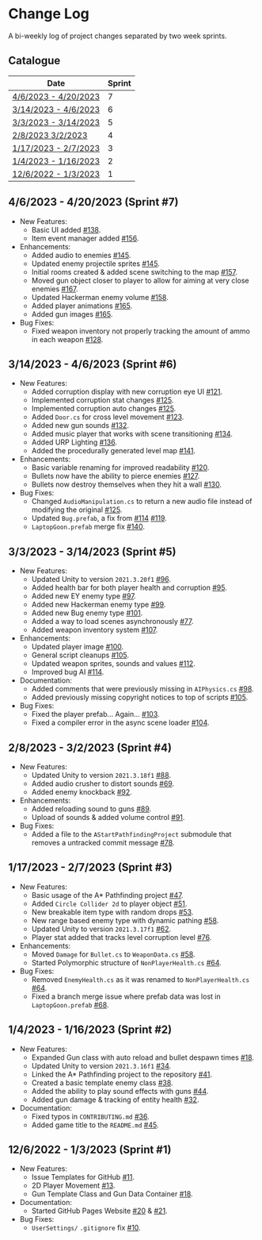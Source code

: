 # Change Log

A bi-weekly log of project changes separated by two week sprints.

## Catalogue

| Date | Sprint |
| - | - |
| [4/6/2023 - 4/20/2023](#462023---4202023) | 7 |
| [3/14/2023 - 4/6/2023](#3142023---462023) | 6 |
| [3/3/2023 - 3/14/2023](#332023---3142023) | 5 |
| [2/8/2023 3/2/2023](#2082023---3022023) | 4 |
| [1/17/2023 - 2/7/2023](#1172023---2072023) | 3 |
| [1/4/2023 - 1/16/2023](#1042023---1162023) | 2 |
| [12/6/2022 - 1/3/2023](#12062022---1032023) | 1 |

## 4/6/2023 - 4/20/2023 (Sprint #7)

- New Features:
  - Basic UI added [#138](https://github.com/TigardHighGDC/Augmentation/pull/138).
  - Item event manager added [#156](https://github.com/TigardHighGDC/Augmentation/pull/156).
- Enhancements:
  - Added audio to enemies [#145](https://github.com/TigardHighGDC/Augmentation/pull/145).
  - Updated enemy projectile sprites [#145](https://github.com/TigardHighGDC/Augmentation/pull/145).
  - Initial rooms created & added scene switching to the map [#157](https://github.com/TigardHighGDC/Augmentation/pull/157).
  - Moved gun object closer to player to allow for aiming at very close enemies [#167](https://github.com/TigardHighGDC/Augmentation/pull/167).
  - Updated Hackerman enemy volume [#158](https://github.com/TigardHighGDC/Augmentation/pull/158).
  - Added player animations [#165](https://github.com/TigardHighGDC/Augmentation/pull/165).
  - Added gun images [#165](https://github.com/TigardHighGDC/Augmentation/pull/165).
- Bug Fixes:
  - Fixed weapon inventory not properly tracking the amount of ammo in each weapon [#128](https://github.com/TigardHighGDC/Augmentation/pull/128).

## 3/14/2023 - 4/6/2023 (Sprint #6)

- New Features:
  - Added corruption display with new corruption eye UI [#121](https://github.com/TigardHighGDC/Augmentation/pull/121).
  - Implemented corruption stat changes [#125](https://github.com/TigardHighGDC/Augmentation/pull/125).
  - Implemented corruption auto changes [#125](https://github.com/TigardHighGDC/Augmentation/pull/125).
  - Added `Door.cs` for cross level movement [#123](https://github.com/TigardHighGDC/Augmentation/pull/123).
  - Added new gun sounds [#132](https://github.com/TigardHighGDC/Augmentation/pull/132).
  - Added music player that works with scene transitioning [#134](https://github.com/TigardHighGDC/Augmentation/pull/134).
  - Added URP Lighting [#136](https://github.com/TigardHighGDC/Augmentation/pull/136).
  - Added the procedurally generated level map [#141](https://github.com/TigardHighGDC/Augmentation/pull/141).
- Enhancements:
  - Basic variable renaming for improved readability [#120](https://github.com/TigardHighGDC/Augmentation/pull/120).
  - Bullets now have the ability to pierce enemies [#127](https://github.com/TigardHighGDC/Augmentation/pull/127).
  - Bullets now destroy themselves when they hit a wall [#130](https://github.com/TigardHighGDC/Augmentation/pull/130).
- Bug Fixes:
  - Changed `AudioManipulation.cs` to return a new audio file instead of modifying the original [#125](https://github.com/TigardHighGDC/Augmentation/pull/125).
  - Updated `Bug.prefab`, a fix from [#114](https://github.com/TigardHighGDC/Augmentation/pull/114) [#119](https://github.com/TigardHighGDC/Augmentation/pull/119).
  - `LaptopGoon.prefab` merge fix [#140](https://github.com/TigardHighGDC/Augmentation/pull/140).

## 3/3/2023 - 3/14/2023 (Sprint #5)

- New Features:
  - Updated Unity to version `2021.3.20f1` [#96](https://github.com/TigardHighGDC/Augmentation/pull/96).
  - Added health bar for both player health and corruption [#95](https://github.com/TigardHighGDC/Augmentation/pull/95).
  - Added new EY enemy type [#97](https://github.com/TigardHighGDC/Augmentation/pull/97).
  - Added new Hackerman enemy type [#99](https://github.com/TigardHighGDC/Augmentation/pull/99).
  - Added new Bug enemy type [#101](https://github.com/TigardHighGDC/Augmentation/pull/101).
  - Added a way to load scenes asynchronously [#77](https://github.com/TigardHighGDC/Augmentation/pull/77).
  - Added weapon inventory system [#107](https://github.com/TigardHighGDC/Augmentation/pull/107).
- Enhancements:
  - Updated player image [#100](https://github.com/TigardHighGDC/Augmentation/pull/100).
  - General script cleanups [#105](https://github.com/TigardHighGDC/Augmentation/pull/105).
  - Updated weapon sprites, sounds and values [#112](https://github.com/TigardHighGDC/Augmentation/pull/112).
  - Improved bug AI [#114](https://github.com/TigardHighGDC/Augmentation/pull/114).
- Documentation:
  - Added comments that were previously missing in `AIPhysics.cs` [#98](https://github.com/TigardHighGDC/Augmentation/pull/98).
  - Added previously missing copyright notices to top of scripts [#105](https://github.com/TigardHighGDC/Augmentation/pull/105).
- Bug Fixes:
  - Fixed the player prefab... Again... [#103](https://github.com/TigardHighGDC/Augmentation/pull/103).
  - Fixed a compiler error in the async scene loader [#104](https://github.com/TigardHighGDC/Augmentation/pull/104).

## 2/8/2023 - 3/2/2023 (Sprint #4)

- New Features:
  - Updated Unity to version `2021.3.18f1` [#88](https://github.com/TigardHighGDC/Augmentation/pull/88).
  - Added audio crusher to distort sounds [#69](https://github.com/TigardHighGDC/Augmentation/pull/88).
  - Added enemy knockback [#92](https://github.com/TigardHighGDC/Augmentation/pull/92).
- Enhancements:
  - Added reloading sound to guns [#89](https://github.com/TigardHighGDC/Augmentation/pull/88).
  - Upload of sounds & added volume control [#91](https://github.com/TigardHighGDC/Augmentation/pull/91).
- Bug Fixes:
  - Added a file to the `AStartPathfindingProject` submodule that removes a untracked commit message [#78](https://github.com/TigardHighGDC/Augmentation/pull/78).

## 1/17/2023 - 2/7/2023 (Sprint #3)

- New Features:
  - Basic usage of the A* Pathfinding project [#47](https://github.com/TigardHighGDC/Augmentation/pull/47).
  - Added `Circle Collider 2d` to player object [#51](https://github.com/TigardHighGDC/Augmentation/pull/51).
  - New breakable item type with random drops [#53](https://github.com/TigardHighGDC/Augmentation/pull/53).
  - New range based enemy type with dynamic pathing [#58](https://github.com/TigardHighGDC/Augmentation/pull/58).
  - Updated Unity to version `2021.3.17f1` [#62](https://github.com/TigardHighGDC/Augmentation/pull/34).
  - Player stat added that tracks level corruption level [#76](https://github.com/TigardHighGDC/Augmentation/pull/76).
- Enhancements:
  - Moved `Damage` for `Bullet.cs` to `WeaponData.cs` [#58](https://github.com/TigardHighGDC/Augmentation/pull/58).
  - Started Polymorphic structure of `NonPlayerHealth.cs` [#64](https://github.com/TigardHighGDC/Augmentation/pull/64).
- Bug Fixes:
  - Removed `EnemyHealth.cs` as it was renamed to `NonPlayerHealth.cs` [#64](https://github.com/TigardHighGDC/Augmentation/pull/64).
  - Fixed a branch merge issue where prefab data was lost in `LaptopGoon.prefab` [#68](https://github.com/TigardHighGDC/Augmentation/pull/64).

## 1/4/2023 - 1/16/2023 (Sprint #2)

- New Features:
  - Expanded Gun class with auto reload and bullet despawn times [#18](https://github.com/TigardHighGDC/Augmentation/pull/18).
  - Updated Unity to version `2021.3.16f1` [#34](https://github.com/TigardHighGDC/Augmentation/pull/34).
  - Linked the A* Pathfinding project to the repository [#41](https://github.com/TigardHighGDC/Augmentation/pull/41).
  - Created a basic template enemy class [#38](https://github.com/TigardHighGDC/Augmentation/pull/38).
  - Added the ability to play sound effects with guns [#44](https://github.com/TigardHighGDC/Augmentation/pull/44).
  - Added gun damage & tracking of entity health [#32](https://github.com/TigardHighGDC/Augmentation/pull/32).
- Documentation:
  - Fixed typos in `CONTRIBUTING.md` [#36](https://github.com/TigardHighGDC/Augmentation/pull/36).
  - Added game title to the `README.md` [#45](https://github.com/TigardHighGDC/Augmentation/pull/45).

## 12/6/2022 - 1/3/2023 (Sprint #1)

- New Features:
  - Issue Templates for GitHub [#11](https://github.com/TigardHighGDC/Augmentation/pull/11).
  - 2D Player Movement [#13](https://github.com/TigardHighGDC/Augmentation/pull/13).
  - Gun Template Class and Gun Data Container [#18](https://github.com/TigardHighGDC/Augmentation/pull/18).
- Documentation:
  - Started GitHub Pages Website [#20](https://github.com/TigardHighGDC/Augmentation/pull/20) & [#21](https://github.com/TigardHighGDC/Augmentation/pull/21).
- Bug Fixes:
  - `UserSettings/` `.gitignore` fix [#10](https://github.com/TigardHighGDC/Augmentation/pull/10).
